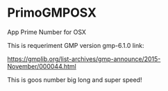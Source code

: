 # PrimoGMPOSX
App Prime Number for OSX

This is requeriment GMP version gmp-6.1.0
link: 

https://gmplib.org/list-archives/gmp-announce/2015-November/000044.html

This is goos number big long and super speed!

